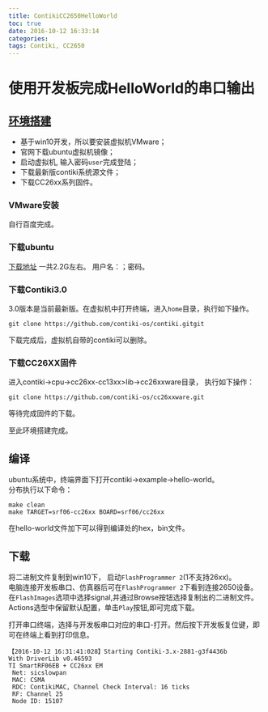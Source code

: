 ```yaml
---
title: ContikiCC2650HelloWorld
toc: true
date: 2016-10-12 16:33:14
categories:
tags: Contiki, CC2650
---
```



# 使用开发板完成HelloWorld的串口输出
## [环境搭建](http://www.contiki-os.org/start.html)
* 基于win10开发，所以要安装虚拟机VMware；
* 官网下载ubuntu虚拟机镜像；
* 启动虚拟机, 输入密码`user`完成登陆；
* 下载最新版contiki系统源文件；
* 下载CC26xx系列固件。

<!--more-->

### VMware安装
自行百度完成。

### 下载ubuntu
[下载地址](https://sourceforge.net/projects/contiki/files/Instant%20Contiki/)
一共2.2G左右。 用户名：；密码。 

### 下载Contiki3.0
3.0版本是当前最新版。在虚拟机中打开终端，进入`home`目录，执行如下操作。
```
git clone https://github.com/contiki-os/contiki.git​git
```
下载完成后，虚拟机自带的contiki可以删除。

### 下载CC26XX固件
进入contiki->cpu->cc26xx-cc13xx>lib->cc26xxware目录，
执行如下操作：
```
git clone https://github.com/contiki-os/cc26xxware.git
```
等待完成固件的下载。

至此环境搭建完成。

## 编译
ubuntu系统中，终端界面下打开contiki->example->hello-world。  
分布执行以下命令：
```
make clean
make TARGET=srf06-cc26xx BOARD=srf06/cc26xx
```
在hello-world文件加下可以得到编译处的hex，bin文件。
## 下载
将二进制文件复制到win10下，
启动`FlashProgrammer 2`(1不支持26xx)。  
电脑连接开发板串口、仿真器后可在`FlashProgrammer 2`下看到连接2650设备。
在`FlashImages`选项中选择signal,并通过Browse按钮选择复制出的二进制文件。 
Actions选型中保留默认配置，单击`Play`按钮,即可完成下载。

打开串口终端，选择与开发板串口对应的串口-打开。然后按下开发板复位键，即可在终端上看到打印信息。
```
【2016-10-12 16:31:41:028】Starting Contiki-3.x-2881-g3f4436b
With DriverLib v0.46593
TI SmartRF06EB + CC26xx EM
 Net: sicslowpan
 MAC: CSMA
 RDC: ContikiMAC, Channel Check Interval: 16 ticks
 RF: Channel 25
 Node ID: 15107
```
